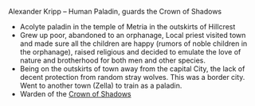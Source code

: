 Alexander Kripp – Human Paladin, guards the Crown of Shadows
- Acolyte paladin in the temple of Metria in the outskirts of Hillcrest
- Grew up poor, abandoned to an orphanage, Local priest visited town and made sure all the children are happy (rumors of noble children in the orphanage), raised religious and decided to emulate the love of nature and brotherhood for both men and other species.
- Being on the outskirts of town away from the capital City, the lack of decent protection from random stray wolves. This was a border city. Went to another town (Zella) to train as a paladin.
- Warden of the [Crown of Shadows](Dungeons%20and%20Dragons/8.%20Items/Artifacts%20of%20the%20Shadow%20Queen/Crown%20of%20Shadows.md)